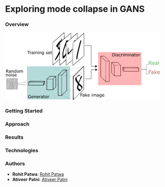 # Exploring mode collapse in GANS

### Overview

![DC GAN Flow](https://github.com/rohitpatwa/gans-mode-collapse/blob/main/media/GANs.png)

### Getting Started

### Approach

### Results

### Technologies

### Authors

* **Rohit Patwa**: [Rohit Patwa](https://www.linkedin.com/in/rohitpatwa/)
* **Ativeer Patni**: [Ativeer Patni](https://www.linkedin.com/in/ativeer-patni/)